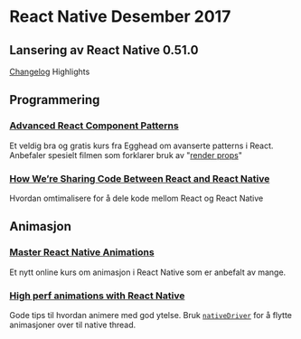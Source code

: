 # React Native Desember 2017


## Lansering av React Native 0.51.0
[Changelog](https://github.com/facebook/react-native/releases/tag/v0.51.0)
Highlights

## Programmering

### [Advanced React Component Patterns](https://egghead.io/courses/advanced-react-component-patterns)
Et veldig bra og gratis kurs fra Egghead om avanserte patterns i React. Anbefaler spesielt filmen som forklarer bruk av "[render props](https://egghead.io/lessons/react-use-render-props-with-react)" 

### [How We’re Sharing Code Between React and React Native](https://blog.smartive.ch/how-were-sharing-code-between-react-and-react-native-607cdd1f5247)
Hvordan omtimalisere for å dele kode mellom React og React Native

## Animasjon
### [Master React Native Animations](https://reactnativeanimations.com/)
Et nytt online kurs om animasjon i React Native som er anbefalt av mange. 

### [High perf animations with React Native](https://medium.com/@antoinehanriat/tips-for-high-perf-animations-with-react-native-scroll-based-animations-d0c895d1835b)
Gode tips til hvordan animere med god ytelse. Bruk [`nativeDriver`](https://facebook.github.io/react-native/blog/2017/02/14/using-native-driver-for-animated.html) for å flytte animasjoner over til native thread.

